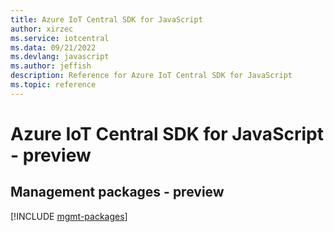 ```yaml
---
title: Azure IoT Central SDK for JavaScript
author: xirzec
ms.service: iotcentral
ms.data: 09/21/2022
ms.devlang: javascript
ms.author: jeffish
description: Reference for Azure IoT Central SDK for JavaScript
ms.topic: reference
---
```

# Azure IoT Central SDK for JavaScript - preview

## Management packages - preview
[!INCLUDE [mgmt-packages](iot-central-mgmt-index.md)]